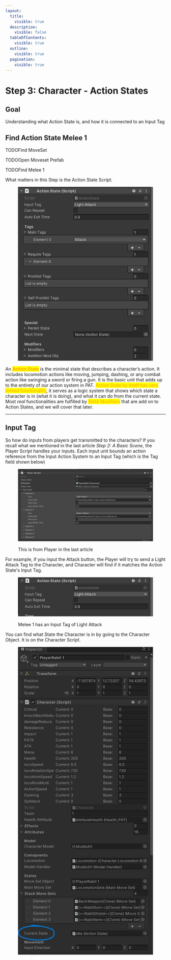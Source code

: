```yaml
---
layout:
  title:
    visible: true
  description:
    visible: false
  tableOfContents:
    visible: true
  outline:
    visible: true
  pagination:
    visible: true
---
```


# Step 3: Character - Action States

## Goal

Understanding what Action State is, and how it is connected to an Input Tag

## Find Action State Melee 1

TODOFind MoveSet

TODOOpen Moveset Prefab

TODOFind Melee 1

What matters in this Step is the Action State Script.&#x20;

<figure><img src="../.gitbook/assets/image (6) (1).png" alt=""><figcaption></figcaption></figure>

An <mark style="color:orange;">**Action State**</mark> is the minimal state that describes a character’s action. It includes locomotion actions like moving, jumping, dashing, or any combat action like swinging a sword or firing a gun. It is the basic unit that adds up to the entirety of our action system in PAT. <mark style="color:orange;">Action State by itself has very limited functionality</mark>, it serves as a logic system that shows which state a character is in (what it is doing), and what it can do from the current state. Most _real_ functionalities are fulfilled by <mark style="color:orange;">State Modifiers</mark> that are add on to Action States, and we will cover that later.

***

## Input Tag

So how do inputs from players get transmitted to the characters? If you recall what we mentioned in the last article _Step 2: A Basic Scene_, the Player Script handles your inputs. Each input unit bounds an action reference from the Input Action System to an Input Tag (which is the Tag field shown below)

<figure><img src="../.gitbook/assets/image (2) (1) (1) (1).png" alt=""><figcaption><p>This is from Player in the last article</p></figcaption></figure>

For example, if you input the Attack button, the Player will try to send a Light Attack Tag to the Character, and Character will find if it matches the Action State's Input Tag.

<figure><img src="../.gitbook/assets/image (8) (1).png" alt=""><figcaption><p>Melee 1 has an Input Tag of Light Attack</p></figcaption></figure>

You can find what State the Character is in by going to the Character Object. It is on the Character Script.

<figure><img src="../.gitbook/assets/image (10).png" alt=""><figcaption></figcaption></figure>
